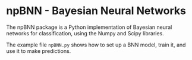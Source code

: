 # npBNN - Bayesian Neural Networks
The npBNN package is a Python implementation of Bayesian neural networks for classification, using the Numpy and Scipy libraries. 

The example file `npBNN.py` shows how to set up a BNN model, train it, and use it to make predictions.
